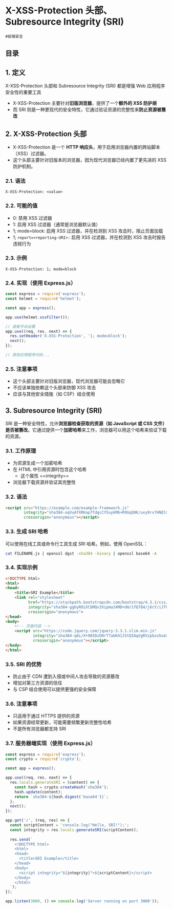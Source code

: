 
# X-XSS-Protection 头部、 Subresource Integrity (SRI)


`#前端安全`


## 目录
<!-- toc -->
 ## 1. 定义 

X-XSS-Protection 头部和 Subresource Integrity (SRI) 都是增强 Web 应用程序安全性的重要工具
- X-XSS-Protection 主要针对**旧版浏览器**，提供了一个**额外的 XSS 防护层**
- 而 SRI 则是一种更现代的安全特性，它通过验证资源的完整性来**防止资源被篡改**

## 2. X-XSS-Protection 头部

- X-XSS-Protection 是一个 **HTTP 响应头**，用于启用浏览器内置的跨站脚本（XSS）过滤器。
- 这个头部主要针对旧版本的浏览器，因为现代浏览器已经内置了更先进的 XSS 防护机制。

### 2.1. 语法

```http
X-XSS-Protection: <value>
```

### 2.2. 可能的值

- 0: 禁用 XSS 过滤器
- 1: 启用 XSS 过滤器（通常是浏览器默认值）
- 1; mode=block: 启用 XSS 过滤器，并在检测到 XSS 攻击时，阻止页面加载
- 1; `report=<reporting-URI>:` 启用 XSS 过滤器，并在检测到 XSS 攻击时报告违规行为

### 2.3. 示例

```http
X-XSS-Protection: 1; mode=block
```

### 2.4. 实现（使用 Express.js）

```javascript hl:10
const express = require('express');
const helmet = require('helmet');

const app = express();

app.use(helmet.xssFilter());

// 或者手动设置
app.use((req, res, next) => {
  res.setHeader('X-XSS-Protection', '1; mode=block');
  next();
});

// 其他应用程序代码...
```

### 2.5. 注意事项

- 这个头部主要针对旧版浏览器，现代浏览器可能会忽略它
- 不应该单独依赖这个头部来防御 XSS 攻击
- 应该与其他安全措施（如 CSP）结合使用

## 3. Subresource Integrity (SRI)

SRI 是一种安全特性，允许**浏览器检查获取的资源（如 JavaScript 或 CSS 文件）是否被篡改**。它通过提供一个**加密哈希**来工作，浏览器可以用这个哈希来验证下载的资源。

### 3.1. 工作原理

- 为资源生成一个加密哈希
- 在 HTML 中引用资源时包含这个哈希
	- 这个属性 ==integrity==
- 浏览器下载资源并验证其完整性

### 3.2. 语法

```html hl:2
<script src="https://example.com/example-framework.js" 
        integrity="sha384-oqVuAfXRKap7fdgcCY5uykM6+R9GqQ8K/uxy9rx7HNQlGYl1kPzQho1wx4JwY8wC"
        crossorigin="anonymous"></script>
```

### 3.3. 生成 SRI 哈希

可以使用在线工具或命令行工具生成 SRI 哈希。例如，使用 OpenSSL：

```bash
cat FILENAME.js | openssl dgst -sha384 -binary | openssl base64 -A
```

### 3.4. 实现示例

```html hl:7,13
<!DOCTYPE html>
<html>
<head>
    <title>SRI Example</title>
    <link rel="stylesheet" 
          href="https://stackpath.bootstrapcdn.com/bootstrap/4.3.1/css/bootstrap.min.css" 
          integrity="sha384-ggOyR0iXCbMQv3Xipma34MD+dH/1fQ784/j6cY/iJTQUOhcWr7x9JvoRxT2MZw1T" 
          crossorigin="anonymous">
</head>
<body>
    <!-- 页面内容 -->
    <script src="https://code.jquery.com/jquery-3.3.1.slim.min.js" 
            integrity="sha384-q8i/X+965DzO0rT7abK41JStQIAqVgRVzpbzo5smXKp4YfRvH+8abtTE1Pi6jizo" 
            crossorigin="anonymous"></script>
</body>
</html>
```

### 3.5. SRI 的优势

- 防止由于 CDN 遭到入侵或中间人攻击导致的资源篡改
- 增加对第三方资源的信任
- 与 CSP 结合使用可以提供更强的安全保障

### 3.6. 注意事项

- 只适用于通过 HTTPS 提供的资源
- 如果资源经常更新，可能需要频繁更新完整性哈希
- 不是所有浏览器都支持 SRI

### 3.7. 服务器端实现（使用 Express.js）

```javascript
const express = require('express');
const crypto = require('crypto');

const app = express();

app.use((req, res, next) => {
  res.locals.generateSRI = (content) => {
    const hash = crypto.createHash('sha384');
    hash.update(content);
    return `sha384-${hash.digest('base64')}`;
  };
  next();
});

app.get('/', (req, res) => {
  const scriptContent = 'console.log("Hello, SRI!");';
  const integrity = res.locals.generateSRI(scriptContent);
  
  res.send(`
    <!DOCTYPE html>
    <html>
    <head>
      <title>SRI Example</title>
    </head>
    <body>
      <script integrity="${integrity}">${scriptContent}</script>
    </body>
    </html>
  `);
});

app.listen(3000, () => console.log('Server running on port 3000'));
```

